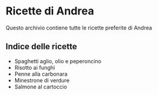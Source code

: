 # Ricette di Andrea

Questo archivio contiene tutte le ricette preferite di Andrea

## Indice delle ricette

* Spaghetti aglio, olio e peperoncino
* Risotto ai funghi
* Penne alla carbonara
* Minestrone di verdure
* Salmone al cartoccio
